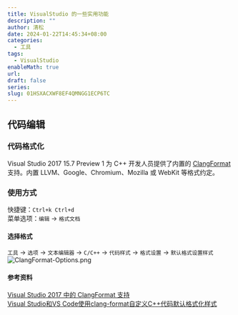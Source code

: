 ```yaml
---
title: VisualStudio 的一些实用功能
description: ""
author: 清松
date: 2024-01-22T14:45:34+08:00
categories:
  - 工具
tags:
  - VisualStudio
enableMath: true
url: 
draft: false
series: 
slug: 01HSXACXWF8EF4QMNGG1ECP6TC
---
```

## 代码编辑
### 代码格式化
Visual Studio 2017 15.7 Preview 1 为 C++ 开发人员提供了内置的 [ClangFormat](https://clang.llvm.org/docs/ClangFormat.html) 支持。内置 LLVM、Google、Chromium、Mozilla 或 WebKit 等格式约定。  
### 使用方式
快捷键：`Ctrl+k Ctrl+d`  
菜单选项：`编辑` -\> `格式文档`  

#### 选择格式
`工具` -\> `选项` -\> `文本编辑器` -\> `C/C++` -\> `代码样式` -\> `格式设置` -\> `默认格式设置样式`  
![ClangFormat-Options.png](/工具/visual_studio/ClangFormat-Options.png)

#### 参考资料
[Visual Studio 2017 中的 ClangFormat 支持](https://devblogs.microsoft.com/cppblog/clangformat-support-in-visual-studio-2017-15-7-preview-1/)    
[Visual Studio和VS Code使用clang-format自定义C++代码默认格式化样式](https://blog.csdn.net/xy1157/article/details/93224422)    
